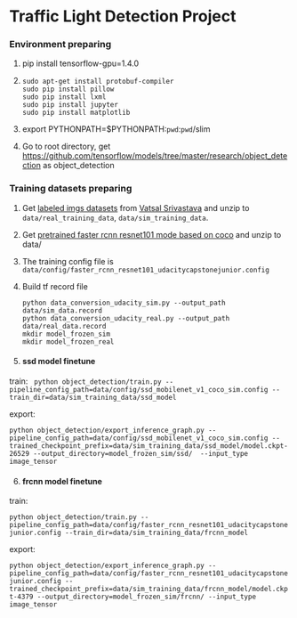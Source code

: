 #  Traffic Light Detection Project

### Environment preparing
1. pip install tensorflow-gpu=1.4.0

2. ```
   sudo apt-get install protobuf-compiler
   sudo pip install pillow
   sudo pip install lxml
   sudo pip install jupyter
   sudo pip install matplotlib
   ```
3. 	export PYTHONPATH=$PYTHONPATH:`pwd`:`pwd`/slim

4. 	Go to root directory,  get https://github.com/tensorflow/models/tree/master/research/object_detection  as object_detection


### Training datasets preparing

1. 	Get [labeled imgs datasets](https://drive.google.com/file/d/0B-Eiyn-CUQtxdUZWMkFfQzdObUE/view?usp=sharing) from [Vatsal Srivastava](https://github.com/coldKnight/CarND-Capstone) and unzip to `data/real_training_data`, `data/sim_training_data`.
2. 	Get [pretrained faster rcnn resnet101 mode based on coco](http://storage.googleapis.com/download.tensorflow.org/models/object_detection/faster_rcnn_resnet101_coco_11_06_2017.tar.gz) and unzip to data/

3. 	The training config file is `data/config/faster_rcnn_resnet101_udacitycapstonejunior.config`

4. 	Build tf record file
	```
	python data_conversion_udacity_sim.py --output_path data/sim_data.record
	python data_conversion_udacity_real.py --output_path data/real_data.record
	mkdir model_frozen_sim
	mkdir model_frozen_real
	```
5.  #### ssd model finetune
train:
`
python object_detection/train.py --pipeline_config_path=data/config/ssd_mobilenet_v1_coco_sim.config --train_dir=data/sim_training_data/ssd_model`

export:

`python object_detection/export_inference_graph.py --pipeline_config_path=data/config/ssd_mobilenet_v1_coco_sim.config --trained_checkpoint_prefix=data/sim_training_data/ssd_model/model.ckpt-26529 --output_directory=model_frozen_sim/ssd/  --input_type image_tensor`

6.  #### frcnn model finetune
train:

`python object_detection/train.py --pipeline_config_path=data/config/faster_rcnn_resnet101_udacitycapstonejunior.config --train_dir=data/sim_training_data/frcnn_model`

export:

`python object_detection/export_inference_graph.py --pipeline_config_path=data/config/faster_rcnn_resnet101_udacitycapstonejunior.config --trained_checkpoint_prefix=data/sim_training_data/frcnn_model/model.ckpt-4379 --output_directory=model_frozen_sim/frcnn/ --input_type image_tensor`
